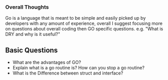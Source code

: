 ### Overall Thoughts
Go is a language that is meant to be simple and easily picked up by developers with any amount of experience,
overall I suggest focusing more on questions about overall coding then GO specific questions. 
e.g. "What is DRY and why is it useful?"

## Basic Questions
* What are the advantages of GO?
* Explain what is a go routine is? How can you stop a go routine?
* What is the Difference between struct and interface?
